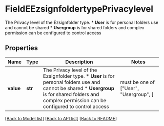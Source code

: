 # FieldEEzsignfoldertypePrivacylevel

The Privacy level of the Ezsignfolder type.  * **User** is for personal folders use and cannot be shared * **Usergroup** is for shared folders and complex permission can be configured to control access

## Properties
Name | Type | Description | Notes
------------ | ------------- | ------------- | -------------
**value** | **str** | The Privacy level of the Ezsignfolder type.  * **User** is for personal folders use and cannot be shared * **Usergroup** is for shared folders and complex permission can be configured to control access |  must be one of ["User", "Usergroup", ]

[[Back to Model list]](../README.md#documentation-for-models) [[Back to API list]](../README.md#documentation-for-api-endpoints) [[Back to README]](../README.md)


